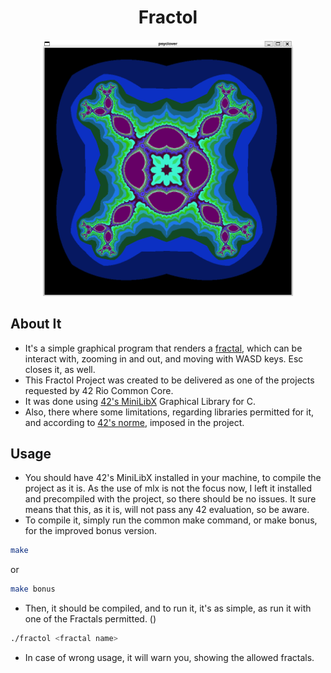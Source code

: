 <h1 align="center">Fractol</h1>

<p align="center">
	<img width=400px src="./assets/Example.png" alt="Fractal Image">
</p>

## About It

-   It's a simple graphical program that renders a [fractal](https://pt.wikipedia.org/wiki/Fractal), which can be interact with, zooming in and out, and moving with WASD keys. Esc closes it, as well.
-   This Fractol Project was created to be delivered as one of the projects requested by 42 Rio Common Core.
-   It was done using [42's MiniLibX](https://github.com/42Paris/minilibx-linux) Graphical Library for C.
-   Also, there where some limitations, regarding libraries permitted for it, and according to [42's norme](https://github.com/MagicHatJo/-42-Norm/blob/master/norme.en.pdf), imposed in the project.

## Usage

-   You should have 42's MiniLibX installed in your machine, to compile the project as it is. As the use of mlx is not the focus now, I left it installed and precompiled with the project, so there should be no issues. It sure means that this, as it is, will not pass any 42 evaluation, so be aware.
-   To compile it, simply run the common make command, or make bonus, for the improved bonus version.

```Bash
make
```

or

```Bash
make bonus
```

-   Then, it should be compiled, and to run it, it's as simple, as run it with one of the Fractals permitted. ()

```Bash
./fractol <fractal name>
```

-   In case of wrong usage, it will warn you, showing the allowed fractals.
